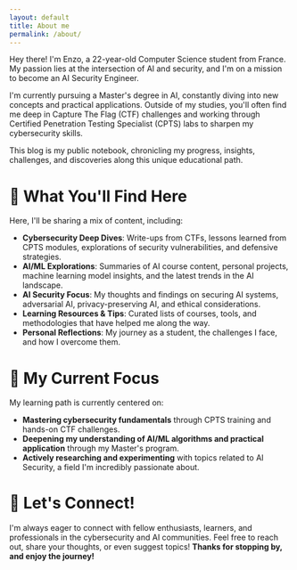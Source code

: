 ```yaml
---
layout: default
title: About me
permalink: /about/
---
```

Hey there! I'm Enzo, a 22-year-old Computer Science student from France. My passion lies at the intersection of AI and security, and I'm on a mission to become an AI Security Engineer.

I'm currently pursuing a Master's degree in AI, constantly diving into new concepts and practical applications. Outside of my studies, you'll often find me deep in Capture The Flag (CTF) challenges and working through Certified Penetration Testing Specialist (CPTS) labs to sharpen my cybersecurity skills.

This blog is my public notebook, chronicling my progress, insights, challenges, and discoveries along this unique educational path.
# 🎯 What You'll Find Here

Here, I'll be sharing a mix of content, including:

- **Cybersecurity Deep Dives**: Write-ups from CTFs, lessons learned from CPTS modules, explorations of security vulnerabilities, and defensive strategies.
- **AI/ML Explorations**: Summaries of AI course content, personal projects, machine learning model insights, and the latest trends in the AI landscape.
- **AI Security Focus**: My thoughts and findings on securing AI systems, adversarial AI, privacy-preserving AI, and ethical considerations.
- **Learning Resources & Tips**: Curated lists of courses, tools, and methodologies that have helped me along the way.
- **Personal Reflections**: My journey as a student, the challenges I face, and how I overcome them.

# 🌱 My Current Focus

My learning path is currently centered on:

- **Mastering cybersecurity fundamentals** through CPTS training and hands-on CTF challenges.
- **Deepening my understanding of AI/ML algorithms and practical application** through my Master's program.
- **Actively researching and experimenting** with topics related to AI Security, a field I'm incredibly passionate about.

# 🤝 Let's Connect!

I'm always eager to connect with fellow enthusiasts, learners, and professionals in the cybersecurity and AI communities. Feel free to reach out, share your thoughts, or even suggest topics!
**Thanks for stopping by, and enjoy the journey!**
